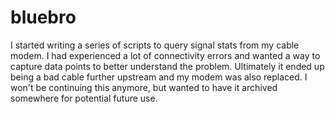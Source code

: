 # bluebro

I started writing a series of scripts to query signal stats from my cable modem. I had experienced a lot of connectivity errors and wanted a way to capture data points to better understand the problem. Ultimately it ended up being a bad cable further upstream and my modem was also replaced. I won't be continuing this anymore, but wanted to have it archived somewhere for potential future use.